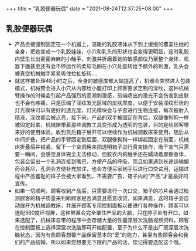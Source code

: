+++
title = "乳胶便器玩偶"
date = "2021-08-24T12:37:25+08:00"
+++

## 乳胶便器玩偶

* 产品会被强制固定在一个机器上，温暖的乳胶液体从下到上缓缓的覆盖住她的全身，把她变成一个乳胶娃娃，小穴和乳头的形状也会变得更明显，这时乳胶内壁生长出密密麻麻的小触手，刺激并折磨着她的敏感部位乃至整个身体，机器下面甚至还有会不停运作的柔软毛刷在小穴处旋转给予额外的刺激，乳头会被真空机械触手紧紧吸住拉扯旋转....
* 就这样被处理48小时之后，全身的敏感度都大幅提高了，机器会突然进入包装模式，机械臂会进入小穴从内部给小腹打印上顾客要求定制的淫纹，这种机械臂操作的时候会引起产品强烈的高潮刺激感，前端喷出的激光不会伤害到皮肤也不会有疼痛，只是压缩了淫纹发光区域的皮肤厚度，以便于安装淫纹形状的灯光模块可以有更好的透光度，灯光模块会与子宫进行生物连接，每次被射入精液，淫纹都会被点亮，接下来，产品的双手被固定在背后，双腿像狗狗一样被固定起来，机械床带着那些调教工具变形成为透明的包装，目的是给顾客带来好的使用体验，收到货后箱子展开可以继续作为机械调教床来使用，随后从中间折叠，把产品的手臂固定到后面，双腿像狗狗一样绑起固定在前面，机械床折叠后并锁紧，留下一个空洞用来把透明箱子进行真空操作，吸干空气只需要一瞬间，会感觉身体完全无法移动，但胶衣内的触手还在蠕动着摩擦身体，包装会留出一个孔洞连接到嘴巴，方便产品的呼吸，而且如果遇到长途运输媚药会耗尽，孔洞会方便补充加注，也会方便买家到手后进行口交试用，运输过程中产品羞耻的样子会被大家看到，不需要广告，箱子内的“产品”才是最好的宣传。
* 如果一切顺利，顾客收到产品后，只需要进行一次口交，箱子的芯片会通过检测顾客的精子质量来判断顾客是否满意且愿意收货，如果满意，这时箱子会自动展开为机械调教床，并展开顾客专用控制面板以便进行各种操作，顾客可以选配360度环视屏，这种屏幕会完全罩住产品的大脑，只在脖子处有开口，如果选配了，机械床自带的程序中会存储大量的性器深层次洗脑视频资料，顾客在控制面板上选择深层次洗脑即可开始配置，至于为什么不是出厂既深层次洗脑状态，因为有些顾客想要产品保留基本的“爱”的能力，甚至有些顾客会和我们的产品结婚，所以如果您想要无下限的产品的话，您记得要选配这个哦。
